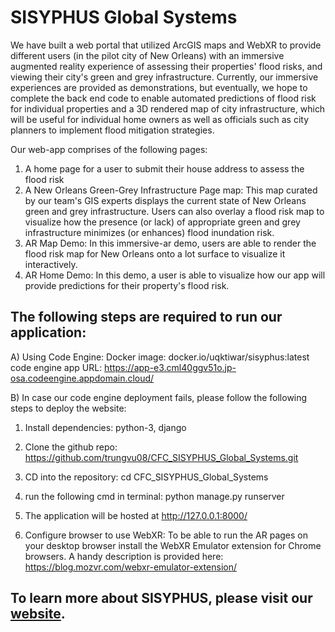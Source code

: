 # SISYPHUS Global Systems

We have built a web portal that utilized ArcGIS maps and WebXR to provide different users (in the pilot city of New Orleans) with an immersive augmented reality experience of assessing their properties' flood risks, and viewing their city's green and grey infrastructure. Currently, our immersive experiences are provided as demonstrations, but eventually, we hope to complete the back end code to enable automated predictions of flood risk for individual properties and a 3D rendered map of city infrastructure, which will be useful for individual home owners as well as officials such as city planners to implement flood mitigation strategies.   

Our web-app comprises of the following pages:
1) A home page for a user to submit their house address to assess the flood risk
2) A New Orleans Green-Grey Infrastructure Page map: This map curated by our team's GIS experts displays the current state of New Orleans green and grey infrastructure. Users can also overlay a flood risk map to visualize how the presence (or lack) of appropriate green and grey infrastructure minimizes (or enhances) flood inundation risk. 
3) AR Map Demo: In this immersive-ar demo, users are able to render the flood risk map for New Orleans onto a lot surface to visualize it interactively.
4) AR Home Demo: In this demo, a user is able to visualize how our app  will provide predictions for their property's flood risk. 

## The following steps are required to run our application: 
A) Using Code Engine: 
Docker image: docker.io/uqktiwar/sisyphus:latest
code engine app URL: https://app-e3.cml40ggv51o.jp-osa.codeengine.appdomain.cloud/ 

B) In case our code engine deployment fails, please follow the following steps to deploy the website: 
1) Install dependencies: python-3, django

2) Clone the github repo: https://github.com/trungvu08/CFC_SISYPHUS_Global_Systems.git

3) CD into the repository: cd CFC_SISYPHUS_Global_Systems

4) run the following cmd in terminal: python manage.py runserver

5) The application will be hosted at http://127.0.0.1:8000/

6) Configure browser to use WebXR: 
To be able to run the AR pages on your desktop browser install the WebXR Emulator extension for Chrome browsers. A handy description is provided here: https://blog.mozvr.com/webxr-emulator-extension/

## To learn more about SISYPHUS, please visit our [website](https://sisyphus-gs.com/).
